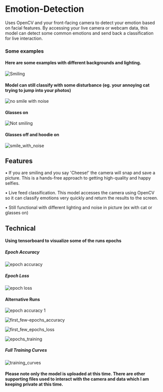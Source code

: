 # Emotion-Detection
Uses OpenCV and your front-facing camera to detect your emotion based on facial features. By accessing your live camera or webcam data, this model can detect some common emotions and send back a classification for live interaction. 

### Some examples
#### Here are some examples with different backgrounds and lighting.


![Smiling](https://user-images.githubusercontent.com/41659296/71372598-d94e8780-2582-11ea-8ce9-b7409005fd90.PNG)


#### Model can still classify with some disturbance (eg. your annoying cat trying to jump into your photos)
![no smile with noise](https://user-images.githubusercontent.com/41659296/71372618-e4091c80-2582-11ea-81df-5fb12086f2d7.PNG)


#### Glasses on
![Not smiling](https://user-images.githubusercontent.com/41659296/71372658-f71bec80-2582-11ea-904d-558e38195580.PNG)

#### Glasses off and hoodie on
![smile_with_noise](https://user-images.githubusercontent.com/41659296/71372754-42ce9600-2583-11ea-92f9-a1c9c0e54f25.PNG)

## Features
  • If you are smiling and you say 'Cheese!' the camera will snap and save a picture. This is a hands-free approach to getting high-quality and happy selfies.

  • Live feed classification. This model accesses the camera using OpenCV so it can classify emotions very quickly and return the results to the screen.
  
  • Still functional with different lighting and noise in picture (ex with cat or glasses on)
  
  
## Technical 
#### Using tensorboard to visualize some of the runs epochs

##### Epoch Accuracy
![epoch accuracy](https://user-images.githubusercontent.com/41659296/71373507-672b7200-2585-11ea-81f2-cce869c8f761.PNG)


##### Epoch Loss
![epoch loss](https://user-images.githubusercontent.com/41659296/71373515-6a266280-2585-11ea-8e7c-de57d2dbf200.PNG)


#### Alternative Runs

![epoch accuracy 1](https://user-images.githubusercontent.com/41659296/71373521-6e528000-2585-11ea-9569-32d5b684787f.PNG)



![first_few-epochs_accuracy](https://user-images.githubusercontent.com/41659296/71373533-82967d00-2585-11ea-93b4-4d8694452c6a.PNG)




![first_few_epochs_loss](https://user-images.githubusercontent.com/41659296/71373539-8b874e80-2585-11ea-8f6f-ec25a084bb04.PNG)


![epochs_training](https://user-images.githubusercontent.com/41659296/71373544-917d2f80-2585-11ea-9b42-442c53fcf581.PNG)


##### Full Training Curves
![training_curves](https://user-images.githubusercontent.com/41659296/71373560-a22da580-2585-11ea-9840-d1eb299d4b6f.PNG)


#### Please note only the model is uploaded at this time. There are other supporting files used to interact with the camera and data which I am keeping private at this time. 
